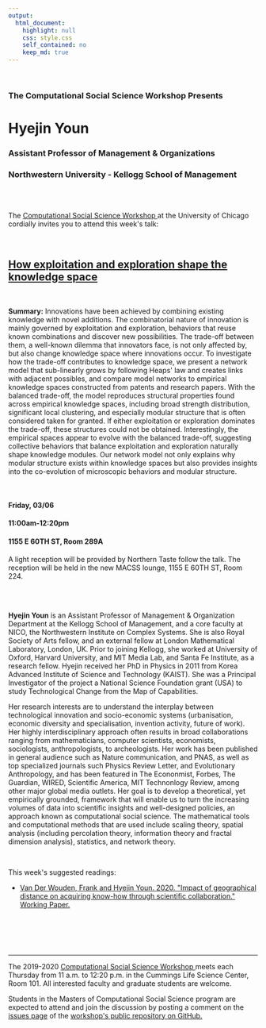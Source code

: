 ```yaml
---
output:
  html_document:
    highlight: null
    css: style.css
    self_contained: no
    keep_md: true
---
```






<br>

<h3 class=pfblock-header> The Computational Social Science Workshop Presents </h3>

<h1 class=pfblock-header3> Hyejin Youn </h1>
<h3 class=pfblock-header3> Assistant Professor of Management & Organizations </h3>
<h3 class=pfblock-header3> Northwestern University - Kellogg School of Management </h3>

<br><br>



<p class=pfblock-header3>The <a href="https://macss.uchicago.edu/content/computation-workshop"> Computational Social Science Workshop </a> at the University of Chicago cordially invites you to attend this week's talk:</p>



<br>

<div class=pfblock-header3>
<h2 class=pfblock-header>
  <a href=https://github.com/uchicago-computation-workshop/Winter2020/tree/master/03-06_Youn> How exploitation and exploration shape the knowledge space </a>
</h2>

<br>
</div>



<p class=footertext2>

**Summary:** Innovations have been achieved by combining existing knowledge with novel additions. The combinatorial nature of innovation is mainly governed by exploitation and exploration, behaviors that reuse known combinations and discover new possibilities. The trade-off between them, a well-known dilemma that innovators face, is not only affected by, but also change knowledge space where innovations occur. To investigate how the trade-off contributes to knowledge space, we present a network model that sub-linearly grows by following Heaps' law and creates links with adjacent possibles, and compare model networks to empirical knowledge spaces constructed from patents and research papers. With the balanced trade-off, the model reproduces structural properties found across empirical knowledge spaces, including broad strength distribution, significant local clustering, and especially modular structure that is often considered taken for granted. If either exploitation or exploration dominates the trade-off, these structures could not be obtained. Interestingly, the empirical spaces appear to evolve with the balanced trade-off, suggesting collective behaviors that balance exploitation and exploration naturally shape knowledge modules. Our network model not only explains why modular structure exists within knowledge spaces but also provides insights into the co-evolution of microscopic behaviors and modular structure.


</p>

<br>

<h4 class=pfblock-header3> Friday, 03/06 </h4>
<h4 class=pfblock-header3> 11:00am-12:20pm </h4>
<h4 class=pfblock-header3> 1155 E 60TH ST, Room 289A </h4>

<!-- <br> -->

<p class=pfblock-header3>A light reception will be provided by Northern Taste follow the talk. The reception will be held in the new MACSS lounge, 1155 E 60TH ST, Room 224.</p>

<br><br>

<p class=footertext2>

**Hyejin Youn** is an Assistant Professor of Management & Organization Department at the Kellogg School of Management, and a core faculty at NICO, the Northwestern Institute on Complex Systems. She is also Royal Society of Arts fellow, and an external fellow at London Mathematical Laboratory, London, UK. Prior to joining Kellogg, she worked at University of Oxford, Harvard University, and MIT Media Lab, and Santa Fe Institute, as a research fellow. Hyejin received her PhD in Physics in 2011 from Korea Advanced Institute of Science and Technology (KAIST). She was a Principal Investigator of the project a National Science Foundation grant (USA) to study Technological Change from the Map of Capabilities. 

Her research interests are to understand the interplay between technological innovation and socio-economic systems (urbanisation, economic diversity and specialisation, invention activity, future of work). Her highly interdisciplinary approach often results in broad collaborations ranging from mathematicians, computer scientists, economists, sociologists, anthropologists, to archeologists. Her work has been published in general audience such as Nature communication, and PNAS, as well as top specialized journals such Physics Review Letter, and Evolutionary Anthropology, and has been featured in The Econonmist, Forbes, The Guardian, WIRED, Scientific America, MIT Technonlogy Review, among other major global media outlets. Her goal is to develop a theoretical, yet empirically grounded, framework that will enable us to turn the increasing volumes of data into scientific insights and well-designed policies, an approach known as computational social science. The mathematical tools and computational methods that are used include scaling theory, spatial analysis (including percolation theory, information theory and fractal dimension analysis), statistics, and network theory. 
</p>


<br>

This week's suggested readings:

- [Van Der Wouden, Frank and Hyejin Youn. 2020. "Impact of geographical distance on acquiring know-how through scientific collaboration." Working Paper.](https://github.com/uchicago-computation-workshop/Winter2020/blob/master/03-06_Youn/youn_know-how.pdf)

<br>

<br><br>

---

<p class=footertext> The 2019-2020 <a href="https://macss.uchicago.edu/content/computation-workshop"> Computational Social Science Workshop </a> meets each Thursday from 11 a.m. to 12:20 p.m. in the Cummings Life Science Center, Room 101. All interested faculty and graduate students are welcome.</p>




<p class=footertext>Students in the Masters of Computational Social Science program are expected to attend and join the discussion by posting a comment on the <a href=https://github.com/uchicago-computation-workshop/Winter2020/issues/7>issues page</a> of the <a href=https://github.com/uchicago-computation-workshop/Winter2020/tree/master/03-06_Youn>workshop's public repository on GitHub.</a></p>

